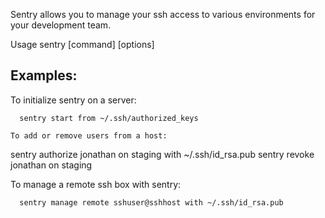 Sentry allows you to manage your ssh access to various environments for
your development team.

Usage sentry [command] [options] 

Examples:
---

To initialize sentry on a server:

```
  sentry start from ~/.ssh/authorized_keys

To add or remove users from a host:

```
  sentry authorize jonathan on staging with ~/.ssh/id_rsa.pub
  sentry revoke jonathan on staging

To manage a remote ssh box with sentry:

```
  sentry manage remote sshuser@sshhost with ~/.ssh/id_rsa.pub
